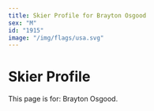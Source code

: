```yaml
---
title: Skier Profile for Brayton Osgood
sex: "M"
id: "1915"
image: "/img/flags/usa.svg" 
---
```


# Skier Profile

This page is for: Brayton Osgood.
    